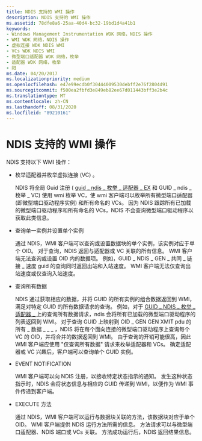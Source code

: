 ```yaml
---
title: NDIS 支持的 WMI 操作
description: NDIS 支持的 WMI 操作
ms.assetid: 78dfe8a6-25aa-40d4-bc32-19bd1d4a41b1
keywords:
- Windows Management Instrumentation WDK 网络，NDIS 操作
- WMI WDK 网络，NDIS 操作
- 虚拟连接 WDK NDIS WMI
- VCs WDK NDIS WMI
- 微型端口适配器 WDK 网络，枚举
- 适配器 WDK 网络，枚举
- 阳
ms.date: 04/20/2017
ms.localizationpriority: medium
ms.openlocfilehash: e47e99ecdb0f30444009530debff2e76f2804d91
ms.sourcegitcommit: f500ea2fbfd3e849eb82ee67d011443bff3e2b4c
ms.translationtype: MT
ms.contentlocale: zh-CN
ms.lasthandoff: 08/31/2020
ms.locfileid: "89210161"
---
```

# <a name="ndis-supported-wmi-operations"></a>NDIS 支持的 WMI 操作





NDIS 支持以下 WMI 操作：

-   枚举适配器并枚举虚拟连接 (VC) 。

    NDIS 将全局 Guid 注册 ( [guid \_ ndis \_ 枚举 \_ 适配器 \_ EX](./guid-ndis-enumerate-adapters-ex.md) 和 GUID \_ ndis \_ 枚举 \_ VC) 使用 wmi 枚举 VC，使 wmi 客户端可以枚举所有微型端口适配器 (即微型端口驱动程序实例) 和所有命名的 VCs。 因为 NDIS 跟踪所有已加载的微型端口驱动程序和所有命名的 VCs，NDIS 不会查询微型端口驱动程序以获取此类信息。

-   查询单一实例并设置单个实例

    通过 NDIS，WMI 客户端可以查询或设置数据块的单个实例，该实例对应于单个 OID。 对于查询，NDIS 返回与适配器或 VC 关联的所有信息。 WMI 客户端无法查询或设置 OID 内的数据项。 例如，GUID \_ NDIS \_ GEN \_ 共同 \_ 链接 \_ 速度 guid 的查询同时返回出站和入站速度。 WMI 客户端无法仅查询出站速度或仅查询入站速度。

-   查询所有数据

    NDIS 通过获取相应的数据，并将 GUID 的所有实例的组合数据返回到 WMI，满足对特定 GUID 的所有数据请求的查询。 例如，对于 [GUID \_ NDIS \_ 枚举 \_ 适配器 \_ ](./guid-ndis-enumerate-adapters-ex.md)上的查询所有数据请求，ndis 会将所有已加载的微型端口驱动程序的列表返回到 WMI。 对于查询 GUID 上映射到 OID \_ GEN GEN XMIT pdu 的所有 \_ 数据 \_ \_ \_ ，NDIS 将在每个面向连接的微型端口驱动程序上查询每个 VC 的 OID，并将合并的数据返回到 WMI。 由于查询的开销可能很高，因此 WMI 客户端应使用 "仅查询所有数据" 请求来枚举适配器和 VCs。 确定适配器或 VC 兴趣后，客户端可以查询单个 GUID 实例。

-   EVENT NOTIFICATION

    WMI 客户端可以向 NDIS 注册，以接收特定状态指示的通知。 发生这种状态指示时，NDIS 会将状态信息与相应的 GUID 传递到 WMI，以便作为 WMI 事件传递到客户端。

-   EXECUTE 方法

    通过 NDIS，WMI 客户端可以运行与数据块关联的方法，该数据块对应于单个 OID。 WMI 客户端提供 NDIS 运行方法所需的信息。 方法请求可以与微型端口适配器、NDIS 端口或 VCs 关联。 方法成功运行后，NDIS 返回结果信息。

 

